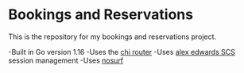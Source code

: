 # Bookings and Reservations

This is the repository for my bookings and reservations project.

-Built in Go version 1.16
-Uses the [chi router](https://github.com/go-chi/chi)
-Uses [alex edwards SCS](https://github.com/alexedwards/scs/v2) session management
-Uses [nosurf](http://github.com/justinas/nosurf)